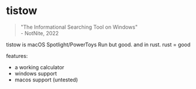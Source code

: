 # tistow

> "The Informational Searching Tool on Windows"\
> \- NotNite, 2022

tistow is macOS Spotlight/PowerToys Run but good. and in rust. rust = good

features:

- a working calculator
- windows support
- macos support (untested)
